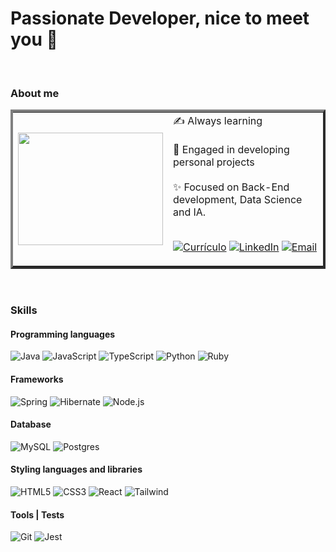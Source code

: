 # Passionate Developer, nice to meet you 👋
<br>
  <h3>About me</h2>
<table border="4" cellspacing="0" cellpadding="0">
<tr>
  <td style="border: 0" width="50%">
    <div>
      <br>
    <a href="https://github.com/als-samara">
      <img height="180em" src="https://github-readme-stats.vercel.app/api/top-langs/?username=als-samara&layout=compact&langs_count=6&theme=monokai"/ width="100%"></a>
    </div>
          <br>
  </td>
  
  <td style="border: 0;">
      ✍️ Always learning
      <br><br>
      🚀 Engaged in developing personal projects
      <br><br>
       ✨ Focused on Back-End development, Data Science and IA.<br><br>
    
  [![Currículo](https://img.shields.io/badge/Download%20my%20CV-EB1F6A)](https://lateral-vertebra-96f.notion.site/Samara-Almeida-Silva-f31239c68f274e828310c68a62f65a31?pvs=25)
   [![LinkedIn](https://img.shields.io/badge/Contact-LinkedIn-0A66C2)](https://www.linkedin.com/in/samara-almeida-als/) [![Email](https://img.shields.io/badge/Contact-Email-EA4335)](mailto:samaraalmeida379@gmail.com)
  </td>
</tr>
</table>

<br>

### Skills

#### Programming languages

![Java](https://img.shields.io/badge/Java-ED8B00?style=for-the-badge&logo=openjdk&logoColor=white)
![JavaScript](https://img.shields.io/badge/JavaScript-323330?style=for-the-badge&logo=javascript&logoColor=F7DF1E)
![TypeScript](https://img.shields.io/badge/TypeScript-007ACC?style=for-the-badge&logo=typescript&logoColor=white)
![Python](https://img.shields.io/badge/Python-14354C?style=for-the-badge&logo=python&logoColor=white)
![Ruby](https://img.shields.io/badge/Ruby-CC342D?style=for-the-badge&logo=ruby&logoColor=white)

#### Frameworks
![Spring](https://img.shields.io/badge/Spring-6DB33F?style=for-the-badge&logo=spring&logoColor=white)
![Hibernate](https://img.shields.io/badge/Hibernate-59666C?style=for-the-badge&logo=Hibernate&logoColor=white)
![Node.js](https://img.shields.io/badge/Node.js-43853D?style=for-the-badge&logo=node.js&logoColor=white)

#### Database
![MySQL](https://img.shields.io/badge/MySQL-005C84?style=for-the-badge&logo=mysql&logoColor=white)
![Postgres](https://img.shields.io/badge/PostgreSQL-316192?style=for-the-badge&logo=postgresql&logoColor=whitee)

#### Styling languages and libraries
![HTML5](https://img.shields.io/badge/HTML5-E34F26?style=for-the-badge&logo=html5&logoColor=white)
![CSS3](https://img.shields.io/badge/CSS3-1572B6?style=for-the-badge&logo=css3&logoColor=white)
![React](https://img.shields.io/badge/React-20232A?style=for-the-badge&logo=react&logoColor=61DAFB)
![Tailwind](https://img.shields.io/badge/Tailwind_CSS-38B2AC?style=for-the-badge&logo=tailwind-css&logoColor=white)

#### Tools | Tests
![Git](https://img.shields.io/badge/GIT-E44C30?style=for-the-badge&logo=git&logoColor=white)
![Jest](https://img.shields.io/badge/Jest-323330?style=for-the-badge&logo=Jest&logoColor=white)

